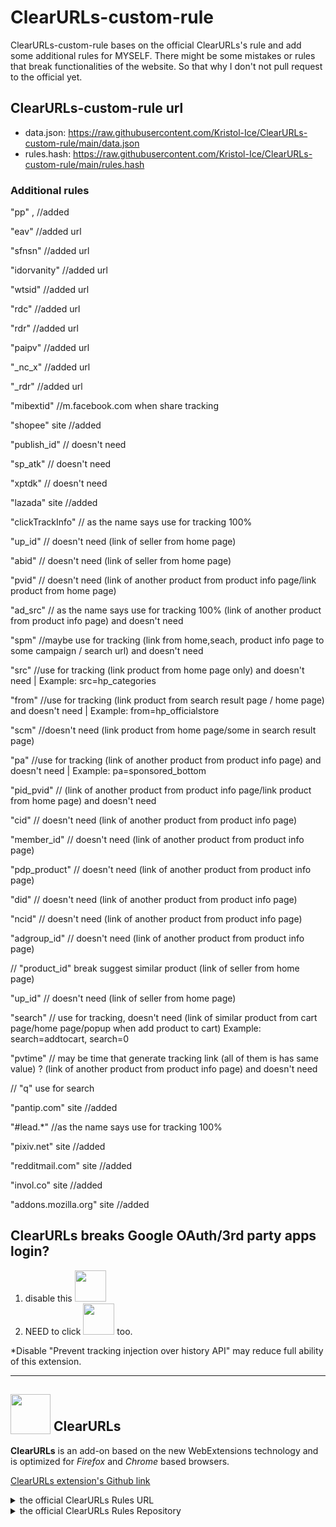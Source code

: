 # ClearURLs-custom-rule
ClearURLs-custom-rule bases on the official ClearURLs's rule and add some additional rules for MYSELF. There might be some mistakes or rules that break functionalities of the website. So that why I don't not pull request to the official yet.

## ClearURLs-custom-rule url
- data.json: https://raw.githubusercontent.com/Kristol-Ice/ClearURLs-custom-rule/main/data.json
- rules.hash: https://raw.githubusercontent.com/Kristol-Ice/ClearURLs-custom-rule/main/rules.hash

### Additional rules
"pp" , //added

"eav" //added url

"sfnsn" //added url

"idorvanity" //added url

"wtsid" //added url

"rdc" //added url

"rdr" //added url

"paipv" //added url

"_nc_x" //added url

"_rdr" //added url

"mibextid" //m.facebook.com when share tracking

"shopee" site //added

"publish_id" // doesn't need

"sp_atk" // doesn't need

"xptdk" // doesn't need

"lazada" site //added

"clickTrackInfo" // as the name says use for tracking 100%

"up_id" // doesn't need (link of seller from home page)

"abid" // doesn't need (link of seller from home page)

"pvid" // doesn't need (link of another product from product info page/link product from home page)

"ad_src" // as the name says use for tracking 100% (link of another product from product info page) and doesn't need

"spm" //maybe use for tracking (link from home,seach, product info page to some campaign / search url) and doesn't need

"src" //use for tracking (link product from home page only) and doesn't need | Example: src=hp_categories

"from" //use for tracking (link product from search result page / home page) and doesn't need | Example: from=hp_officialstore

"scm" //doesn't need (link product from home page/some in search result page)

"pa" //use for tracking (link of another product from product info page) and doesn't need | Example: pa=sponsored_bottom

"pid_pvid" // (link of another product from product info page/link product from home page) and doesn't need

"cid" // doesn't need (link of another product from product info page)

"member_id" // doesn't need (link of another product from product info page)

"pdp_product" // doesn't need (link of another product from product info page)

"did" // doesn't need (link of another product from product info page)

"ncid" // doesn't need (link of another product from product info page)

"adgroup_id" // doesn't need (link of another product from product info page)

// "product_id" break suggest similar product (link of seller from home page)

"up_id" // doesn't need (link of seller from home page)

"search" // use for tracking, doesn't need (link of similar product from cart page/home page/popup when add product to cart) Example: search=addtocart, search=0

"pvtime" // may be time that generate tracking link (all of them is has same value) ? (link of another product from product info page) and doesn't need

// "q" use for search

"pantip.com" site //added

"#lead.*" //as the name says use for tracking 100%

"pixiv.net" site //added

"redditmail.com" site //added

"invol.co" site //added

"addons.mozilla.org" site //added


## ClearURLs breaks Google OAuth/3rd party apps login?
1. disable this <img src="https://github.com/Kristol-Ice/ClearURLs-custom-rules/assets/134151822/9f9a822b-ae7d-4702-9f5e-a231caf65ca8" height="50x">
2. NEED to click <img src="https://github.com/Kristol-Ice/ClearURLs-custom-rules/assets/134151822/e08e0f4c-017a-42e5-9abb-8ea2c553466e" height="50px"> too.

*Disable "Prevent tracking injection over history API" may reduce full ability of this extension.

---

## <sub><img src="https://gitlab.com/ClearURLs/ClearUrls/raw/master/img/clearurls.svg" width="64px" height="64px"></sub> ClearURLs
**ClearURLs** is an add-on based on the new WebExtensions technology and is optimized for *Firefox* and *Chrome* based browsers.

[ClearURLs extension's Github link](https://github.com/ClearURLs/Addon)

<details>
    <summary>the official ClearURLs Rules URL</summary>
    https://rules2.clearurls.xyz/data.minify.json or https://gitlab.com/ClearURLs/rules/-/blob/master/data.min.json
</details>
<details>
    <summary>the official ClearURLs Rules Repository</summary>
    https://github.com/ClearURLs/Rules or https://gitlab.com/ClearURLs/rules
</details>